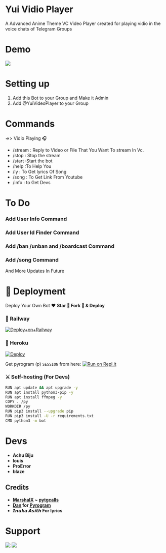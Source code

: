 # Yui Vidio Player
A Advanced Anime Theme VC Video Player created for playing vidio in the voice chats of Telegram Groups

# Demo 
<a href="https://t.me/Yuividioplayerbot"><img src="https://img.shields.io/badge/Yui Vidio Player-2cb6e0?style=for-the-badge&logo=telegram&logoColor=white"></a>

# Setting up
1) Add this Bot to your Group and Make it Admin 
2) Add @YuiVideoPlayer to your Group 

# Commands
=>> Vidio Playing 🎧
- /stream : Reply to Video or File That You Want To stream In Vc.
- /stop  : Stop the stream
- /start :Start the bot
- /help  :To Help You
- /ly   : To Get lyrics Of Song
- /song : To Get Link From Youtube
- /info : to Get Devs

# To Do
### Add User Info Command
### Add User Id Finder Command
### Add /ban /unban and /boardcast Command
### Add /song Command

And  More Updates In Future

# 🚀 Deployment

Deploy Your Own Bot ♥️ **Star 🌟 Fork 🍴 & Deploy**

### 💜 Railway

[![Deploy+on+Railway](https://railway.app/button.svg)](https://railway.app/new/template?template=https://github.com/Achu2234/YuiVidioPlayer&envs=API_ID,API_HASH,BOT_TOKEN,SESSION_NAME)

### 💜 Heroku

[![Deploy](https://www.herokucdn.com/deploy/button.svg)](https://heroku.com/deploy?template=https://github.com/Srujan12-hi/YuiVidioPlayer)

Get pyrogram (p)  `SESSION` from here:
[![Run on Repl.it](https://repl.it/badge/github/SpEcHiDe/GenerateStringSession)](https://repl.it/@SpEcHiDe/GenerateStringSession)

### ⚔ Self-hosting (For Devs) 
```sh
RUN apt update && apt upgrade -y
RUN apt install python3-pip -y
RUN apt install ffmpeg -y
COPY . /py
WORKDIR /py
RUN pip3 install --upgrade pip
RUN pip3 install -U -r requirements.txt
CMD python3 -m bot
```

# Devs
- **Achu Biju**
- **louis**
- **ProError**
-  **blaze**

## Credits

- **[MarshalX](https://github.com/MarshalX) ~ [pytgcalls](https://github.com/MarshalX/tgcalls)**
- **[Dan](https://github.com/delivrance) for [Pyrogram](https://github.com/pyrogram/pyrogram)**
- **𝙄𝙣𝙪𝙠𝙖 𝘼𝙨𝙞𝙩𝙝 For lyrics**


# Support 

<a href="https://t.me/safothebot"><img src="https://img.shields.io/badge/Support_Group-2cb6e0?style=for-the-badge&logo=telegram&logoColor=white"></a> <a href="https://t.me/AsmSafone"><img src="https://img.shields.io/badge/Updates_Channel-2cb6e0?style=for-the-badge&logo=telegram&logoColor=white"></a>
